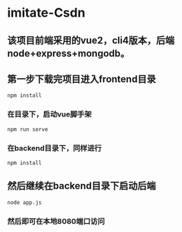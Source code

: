 # imitate-Csdn

## 该项目前端采用的vue2，cli4版本，后端node+express+mongodb。

## 第一步下载完项目进入frontend目录
```
npm install
```

### 在目录下，启动vue脚手架
```
npm run serve
```

### 在backend目录下，同样进行
```
npm install
```
## 然后继续在backend目录下启动后端
```
node app.js
```

### 然后即可在本地8080端口访问

